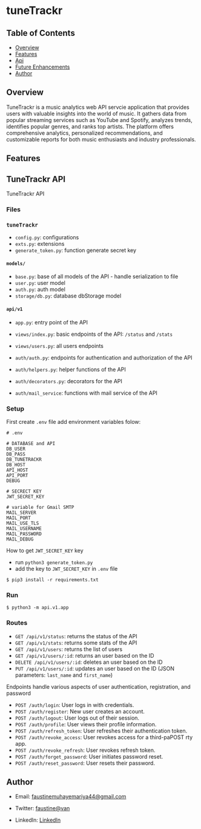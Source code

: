 # tuneTrackr


## Table of Contents

- [Overview](#overview)
- [Features](#features)
- [Api](#api)
- [Future Enhancements](#future-enhancements)
- [Author](#author)


## Overview
TuneTrackr is a music analytics web API servcie application that provides users with valuable insights into the world of music.
It gathers data from popular streaming services such as YouTube and Spotify, analyzes trends, identifies popular genres, and ranks top artists.
The platform offers comprehensive analytics, personalized recommendations, and customizable reports for both music enthusiasts and industry professionals.



## Features


## TuneTrackr API

TuneTrackr API

### Files

### `tuneTrackr`

- `config.py`: configurations
- `exts.py`: extensions
- `generate_token.py`: function generate secret key


#### `models/`

- `base.py`: base of all models of the API - handle serialization to file
- `user.py`: user model
- `auth.py`: auth model
- `storage/db.py`: database dbStorage model


#### `api/v1`

- `app.py`: entry point of the API
- `views/index.py`: basic endpoints of the API: `/status` and `/stats`
- `views/users.py`: all users endpoints

- `auth/auth.py`: endpoints for authentication and authorization of the API
- `auth/helpers.py`: helper functions of the API
- `auth/decorators.py`: decorators for the API
- `auth/mail_service`: functions with mail service of the API



### Setup
First create `.env` file add environment variables folow:

```
# .env

# DATABASE and API
DB_USER
DB_PASS
DB_TUNETRACKR
DB_HOST
API_HOST 
API_PORT
DEBUG

# SECRECT KEY
JWT_SECRET_KEY

# variable for Gmail SMTP
MAIL_SERVER
MAIL_PORT
MAIL_USE_TLS
MAIL_USERNAME
MAIL_PASSWORD
MAIL_DEBUG
```

How to get `JWT_SECRET_KEY` key
  - run `python3 generate_token.py`
  - add the key to `JWT_SECRET_KEY` in `.env` file 

```
$ pip3 install -r requirements.txt
```



### Run

```
$ python3 -m api.v1.app
```


### Routes

- `GET /api/v1/status`: returns the status of the API
- `GET /api/v1/stats`: returns some stats of the API
- `GET /api/v1/users`: returns the list of users
- `GET /api/v1/users/:id`: returns an user based on the ID
- `DELETE /api/v1/users/:id`: deletes an user based on the ID
- `PUT /api/v1/users/:id`: updates an user based on the ID (JSON parameters: `last_name` and `first_name`)

Endpoints handle various aspects of user authentication, registration, and password 
- `POST /auth/login`: User logs in with credentials.
- `POST /auth/register`: New user creates an account.
- `POST /auth/logout`: User logs out of their session.
- `POST /auth/profile`: User views their profile information.
- `POST /auth/refresh_token`: User refreshes their authentication token.
- `POST /auth/revoke_access`: User revokes access for a third-paPOST rty app.
- `POST /auth/revoke_refresh`: User revokes refresh token.
- `POST /auth/forget_password`: User initiates password reset.
- `POST /auth/reset_password`: User resets their password.



## Author
- Email: [faustinemuhayemariya44@gmail.com]()

- Twitter: [faustine@van](https://twitter.com/44Fatech?s=09)

- LinkedIn: [LinkedIn](https://www.linkedin.com/in/muhayemariya-faustine-404376267?utm_source=share&utm_campaign=share_via&utm_content=profile&utm_medium=android_app)

